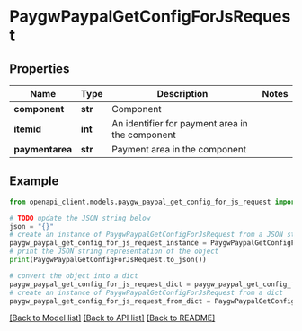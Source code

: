 # PaygwPaypalGetConfigForJsRequest


## Properties

Name | Type | Description | Notes
------------ | ------------- | ------------- | -------------
**component** | **str** | Component | 
**itemid** | **int** | An identifier for payment area in the component | 
**paymentarea** | **str** | Payment area in the component | 

## Example

```python
from openapi_client.models.paygw_paypal_get_config_for_js_request import PaygwPaypalGetConfigForJsRequest

# TODO update the JSON string below
json = "{}"
# create an instance of PaygwPaypalGetConfigForJsRequest from a JSON string
paygw_paypal_get_config_for_js_request_instance = PaygwPaypalGetConfigForJsRequest.from_json(json)
# print the JSON string representation of the object
print(PaygwPaypalGetConfigForJsRequest.to_json())

# convert the object into a dict
paygw_paypal_get_config_for_js_request_dict = paygw_paypal_get_config_for_js_request_instance.to_dict()
# create an instance of PaygwPaypalGetConfigForJsRequest from a dict
paygw_paypal_get_config_for_js_request_from_dict = PaygwPaypalGetConfigForJsRequest.from_dict(paygw_paypal_get_config_for_js_request_dict)
```
[[Back to Model list]](../README.md#documentation-for-models) [[Back to API list]](../README.md#documentation-for-api-endpoints) [[Back to README]](../README.md)


